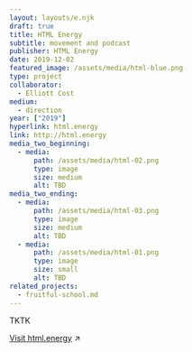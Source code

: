 ```yaml
---
layout: layouts/e.njk
draft: true
title: HTML Energy
subtitle: movement and podcast
publisher: HTML Energy
date: 2019-12-02
featured_image: /assets/media/html-blue.png
type: project
collaborator:
  - Elliott Cost
medium:
  - direction
year: ["2019"]
hyperlink: html.energy
link: http://html.energy
media_two_beginning:
  - media:
      path: /assets/media/html-02.png
      type: image
      size: medium
      alt: TBD
media_two_ending:
  - media:
      path: /assets/media/html-03.png
      type: image
      size: medium
      alt: TBD
  - media:
      path: /assets/media/html-01.png
      type: image
      size: small
      alt: TBD
related_projects:
  - fruitful-school.md
---
```


TKTK

<a href="https://html.energy" target="_blank">Visit html.energy</a> ↗
